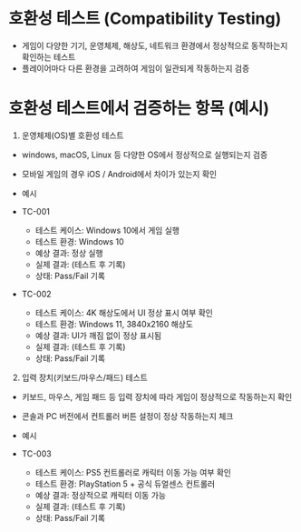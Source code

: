 # 호환성 테스트 (Compatibility Testing)
- 게임이 다양한 기기, 운영체제, 해상도, 네트워크 환경에서 정상적으로 동작하는지 확인하는 테스트
- 플레이어마다 다른 환경을 고려하여 게임이 일관되게 작동하는지 검증


# 호환성 테스트에서 검증하는 항목 (예시)
1. 운영체제(OS)별 호환성 테스트
- windows, macOS, Linux 등 다양한 OS에서 정상적으로 실행되는지 검증
- 모바일 게임의 경우 iOS / Android에서 차이가 있는지 확인

- 예시
- TC-001
    - 테스트 케이스: Windows 10에서 게임 실행
    - 테스트 환경: Windows 10
    - 예상 결과: 정상 실행
    - 실제 결과: (테스트 후 기록)
    - 상태: Pass/Fail 기록
- TC-002
    - 테스트 케이스: 4K 해상도에서 UI 정상 표시 여부 확인
    - 테스트 환경: Windows 11, 3840x2160 해상도
    - 예상 결과: UI가 깨짐 없이 정상 표시됨
    - 실제 결과: (테스트 후 기록)
    - 상태: Pass/Fail 기록


2. 입력 장치(키보드/마우스/패드) 테스트
- 키보드, 마우스, 게임 패드 등 입력 장치에 따라 게임이 정상적으로 작동하는지 확인
- 콘솔과 PC 버전에서 컨트롤러 버튼 설정이 정상 작동하는지 체크

- 예시 
- TC-003
    - 테스트 케이스: PS5 컨트롤러로 캐릭터 이동 가능 여부 확인
    - 테스트 환경: PlayStation 5 + 공식 듀얼센스 컨트롤러
    - 예상 결과: 정상적으로 캐릭터 이동 가능
    - 실제 결과: (테스트 후 기록)
    - 상태: Pass/Fail 기록

